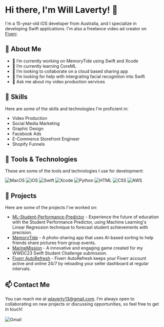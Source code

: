 # Hi there, I'm Will Laverty! 👋

I'm a 15-year-old iOS developer from Australia, and I specialize in developing Swift applications. I'm also a freelance video ad creator on [Fiverr](https://www.fiverr.com/williamlaverty).

## 🧐 About Me
- 🔭 I’m currently working on MemoryTide using Swift and Xcode
- 🌱 I’m currently learning CoreML
- 👯 I’m looking to collaborate on a cloud based sharing app
- 🤔 I’m looking for help with intergrating facial recognition into Swift
- 💬 Ask me about my video production services

## 🚀 Skills
Here are some of the skills and technologies I'm proficient in:

- Video Production
- Social Media Marketing
- Graphic Design
- Facebook Ads
- E-Commerce Storefront Engineer
- Shopify Funnels

## 🔧 Tools & Technologies
These are some of the tools and technologies I use for development:

![MacOS](https://img.shields.io/badge/mac%20os-000000?style=for-the-badge&logo=apple&logoColor=white)
![iOS](https://img.shields.io/badge/iOS-000000?style=for-the-badge&logo=ios&logoColor=white)
![Swift](https://img.shields.io/badge/Swift-FA7343?style=for-the-badge&logo=swift&logoColor=white)
![Xcode](https://img.shields.io/badge/Xcode-007ACC?style=for-the-badge&logo=Xcode&logoColor=white)
![Python](https://img.shields.io/badge/Python-14354C?style=for-the-badge&logo=python&logoColor=white)
![HTML](https://img.shields.io/badge/HTML5-E34F26?style=for-the-badge&logo=html5&logoColor=white)
![CSS](https://img.shields.io/badge/CSS3-1572B6?style=for-the-badge&logo=css3&logoColor=white)
![AWS](https://img.shields.io/badge/Amazon_AWS-FF9900?style=for-the-badge&logo=amazonaws&logoColor=white)

## 🌟 Projects
Here are some of the projects I've worked on:

- [ML-Student-Performance-Predictor](https://github.com/William-Laverty/ML-Student-Performance-Predictor) - Experience the future of education with the Student Performance Predictor, using Machine Learning's Linear Regression technique to forecast student achievements with precision.
- [MemoryTide](https://github.com/William-Laverty/MemoryTide) - A photo-sharing app that uses AI-based sorting to help friends share pictures from group events. 
- [MarineMission](https://github.com/William-Laverty/Marine-Mission-WWDC23) - A innovative and engaging game created for my WWDC23 Swift Student Challenge submission.
- [Fiverr AutoRefresh](https://github.com/William-Laverty/Fiverr-AutoRefresh) - Fiverr AutoRefresh keeps your Fiverr account active and online 24/7 by reloading your seller dashboard at regular intervals.

## 📫 Contact Me
You can reach me at wlaverty13@gmail.com. I'm always open to collaborating on new projects or discussing opportunities, so feel free to get in touch!
</br></br>
![Gmail](https://img.shields.io/badge/Gmail-D14836?style=for-the-badge&logo=gmail&logoColor=white)
